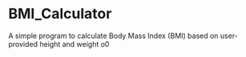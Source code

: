 # BMI_Calculator
A simple program to calculate Body Mass Index (BMI) based on user-provided height and weight
o0